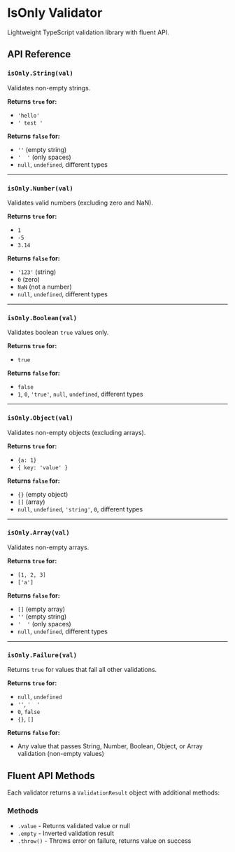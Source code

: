 # IsOnly Validator

Lightweight TypeScript validation library with fluent API.


## API Reference

### `isOnly.String(val)`
Validates non-empty strings.

**Returns `true` for:**
- `'hello'`
- `' test '`

**Returns `false` for:**
- `''` (empty string)
- `'  '` (only spaces)
- `null`, `undefined`, different types

---

### `isOnly.Number(val)`
Validates valid numbers (excluding zero and NaN).

**Returns `true` for:**
- `1`
- `-5`
- `3.14`

**Returns `false` for:**
- `'123'` (string)
- `0` (zero)
- `NaN` (not a number)
- `null`, `undefined`, different types

---

### `isOnly.Boolean(val)`
Validates boolean `true` values only.

**Returns `true` for:**
- `true`

**Returns `false` for:**
- `false`
- `1`, `0`, `'true'`, `null`, `undefined`, different types

---

### `isOnly.Object(val)`
Validates non-empty objects (excluding arrays).

**Returns `true` for:**
- `{a: 1}`
- `{ key: 'value' }`

**Returns `false` for:**
- `{}` (empty object)
- `[]` (array)
- `null`, `undefined`, `'string'`, `0`, different types

---

### `isOnly.Array(val)`
Validates non-empty arrays.

**Returns `true` for:**
- `[1, 2, 3]`
- `['a']`

**Returns `false` for:**
- `[]` (empty array)
- `''` (empty string)
- `'  '` (only spaces)
- `null`, `undefined`, different types

---

### `isOnly.Failure(val)`
Returns `true` for values that fail all other validations.

**Returns `true` for:**
- `null`, `undefined`
- `''`, `'  '`
- `0`, `false`
- `{}`, `[]`

**Returns `false` for:**
- Any value that passes String, Number, Boolean, Object, or Array validation (non-empty values)

## Fluent API Methods

Each validator returns a `ValidationResult` object with additional methods:

### Methods
- `.value` - Returns validated value or null
- `.empty` - Inverted validation result
- `.throw()` - Throws error on failure, returns value on success

